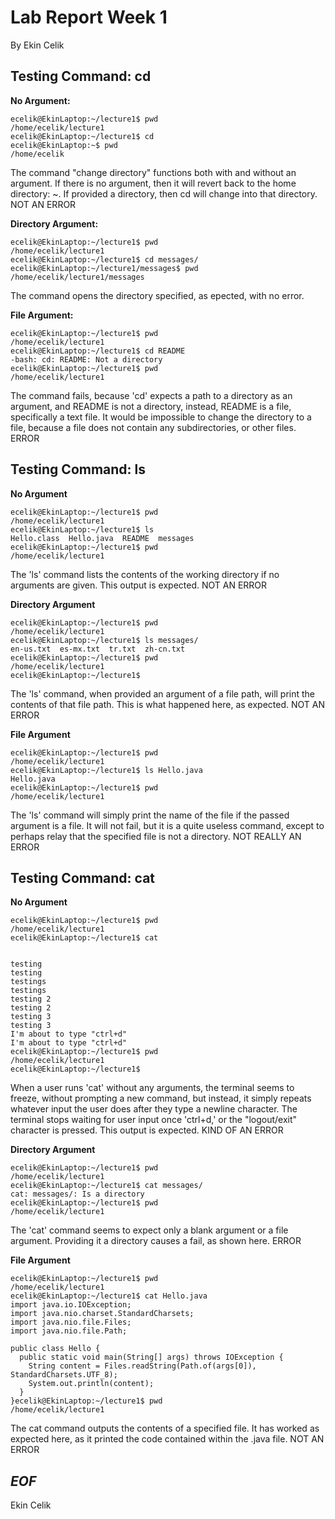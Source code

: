 # Lab Report Week 1
By Ekin Celik
## Testing Command: cd
**No Argument:**
```
ecelik@EkinLaptop:~/lecture1$ pwd
/home/ecelik/lecture1
ecelik@EkinLaptop:~/lecture1$ cd
ecelik@EkinLaptop:~$ pwd
/home/ecelik
```
The command "change directory" functions both with and without an argument. If there is no argument, then it will revert back to the home directory: ~. If provided a directory, then cd will change into that directory. NOT AN ERROR

**Directory Argument:**
```
ecelik@EkinLaptop:~/lecture1$ pwd
/home/ecelik/lecture1
ecelik@EkinLaptop:~/lecture1$ cd messages/
ecelik@EkinLaptop:~/lecture1/messages$ pwd
/home/ecelik/lecture1/messages
```
The command opens the directory specified, as epected, with no error.

**File Argument:**
```
ecelik@EkinLaptop:~/lecture1$ pwd
/home/ecelik/lecture1
ecelik@EkinLaptop:~/lecture1$ cd README
-bash: cd: README: Not a directory
ecelik@EkinLaptop:~/lecture1$ pwd
/home/ecelik/lecture1
```
The command fails, because 'cd' expects a path to a directory as an argument, and README is not a directory, instead, README is a file, specifically a text file. It would be impossible to change the directory to a file, because a file does not contain any subdirectories, or other files. ERROR

## Testing Command: ls
**No Argument**
```
ecelik@EkinLaptop:~/lecture1$ pwd
/home/ecelik/lecture1
ecelik@EkinLaptop:~/lecture1$ ls
Hello.class  Hello.java  README  messages
ecelik@EkinLaptop:~/lecture1$ pwd
/home/ecelik/lecture1
```
The 'ls' command lists the contents of the working directory if no arguments are given. This output is expected. NOT AN ERROR

**Directory Argument**
```
ecelik@EkinLaptop:~/lecture1$ pwd
/home/ecelik/lecture1
ecelik@EkinLaptop:~/lecture1$ ls messages/
en-us.txt  es-mx.txt  tr.txt  zh-cn.txt
ecelik@EkinLaptop:~/lecture1$ pwd
/home/ecelik/lecture1
ecelik@EkinLaptop:~/lecture1$
```
The 'ls' command, when provided an argument of a file path, will print the contents of that file path. This is what happened here, as expected. NOT AN ERROR

**File Argument**
```
ecelik@EkinLaptop:~/lecture1$ pwd
/home/ecelik/lecture1
ecelik@EkinLaptop:~/lecture1$ ls Hello.java
Hello.java
ecelik@EkinLaptop:~/lecture1$ pwd
/home/ecelik/lecture1
```
The 'ls' command will simply print the name of the file if the passed argument is a file. It will not fail, but it is a quite useless command, except to perhaps relay that the specified file is not a directory. NOT REALLY AN ERROR

## Testing Command: cat
**No Argument**
```
ecelik@EkinLaptop:~/lecture1$ pwd
/home/ecelik/lecture1
ecelik@EkinLaptop:~/lecture1$ cat


testing
testing
testings
testings
testing 2
testing 2
testing 3
testing 3
I'm about to type "ctrl+d"
I'm about to type "ctrl+d"
ecelik@EkinLaptop:~/lecture1$ pwd
/home/ecelik/lecture1
ecelik@EkinLaptop:~/lecture1$
```
When a user runs 'cat' without any arguments, the terminal seems to freeze, without prompting a new command, but instead, it simply repeats whatever input the user does after they type a newline character. The terminal stops waiting for user input once 'ctrl+d,' or the "logout/exit" character is pressed. This output is expected. KIND OF AN ERROR

**Directory Argument**
```
ecelik@EkinLaptop:~/lecture1$ pwd
/home/ecelik/lecture1
ecelik@EkinLaptop:~/lecture1$ cat messages/
cat: messages/: Is a directory
ecelik@EkinLaptop:~/lecture1$ pwd
/home/ecelik/lecture1
```
The 'cat' command seems to expect only a blank argument or a file argument. Providing it a directory causes a fail, as shown here. ERROR

**File Argument**
```
ecelik@EkinLaptop:~/lecture1$ pwd
/home/ecelik/lecture1
ecelik@EkinLaptop:~/lecture1$ cat Hello.java
import java.io.IOException;
import java.nio.charset.StandardCharsets;
import java.nio.file.Files;
import java.nio.file.Path;

public class Hello {
  public static void main(String[] args) throws IOException {
    String content = Files.readString(Path.of(args[0]), StandardCharsets.UTF_8);
    System.out.println(content);
  }
}ecelik@EkinLaptop:~/lecture1$ pwd
/home/ecelik/lecture1
```
The cat command outputs the contents of a specified file. It has worked as expected here, as it printed the code contained within the .java file. NOT AN ERROR

## _EOF_

Ekin Celik



















